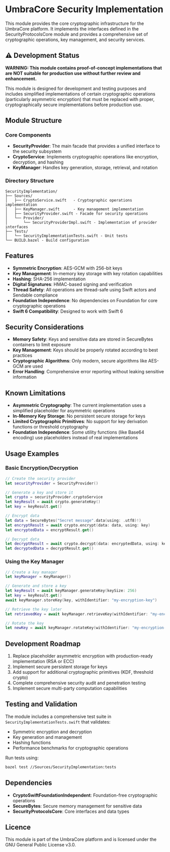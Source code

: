 # UmbraCore Security Implementation

This module provides the core cryptographic infrastructure for the UmbraCore platform. It implements the interfaces defined in the SecurityProtocolsCore module and provides a comprehensive set of cryptographic operations, key management, and security services.

## ⚠️ Development Status

**WARNING: This module contains proof-of-concept implementations that are NOT suitable for production use without further review and enhancement.**

This module is designed for development and testing purposes and includes simplified implementations of certain cryptographic operations (particularly asymmetric encryption) that must be replaced with proper, cryptographically secure implementations before production use.

## Module Structure

### Core Components

- **SecurityProvider**: The main facade that provides a unified interface to the security subsystem
- **CryptoService**: Implements cryptographic operations like encryption, decryption, and hashing
- **KeyManager**: Handles key generation, storage, retrieval, and rotation

### Directory Structure

```
SecurityImplementation/
├── Sources/
│   ├── CryptoService.swift   - Cryptographic operations implementation
│   ├── KeyManager.swift      - Key management implementation
│   ├── SecurityProvider.swift - Facade for security operations
│   └── Provider/
│       └── SecurityProviderImpl.swift - Implementation of provider interfaces
├── Tests/
│   └── SecurityImplementationTests.swift - Unit tests
└── BUILD.bazel - Build configuration
```

## Features

- **Symmetric Encryption**: AES-GCM with 256-bit keys
- **Key Management**: In-memory key storage with key rotation capabilities
- **Hashing**: SHA-256 implementation
- **Digital Signatures**: HMAC-based signing and verification
- **Thread Safety**: All operations are thread-safe using Swift actors and Sendable compliance
- **Foundation Independence**: No dependencies on Foundation for core cryptographic operations
- **Swift 6 Compatibility**: Designed to work with Swift 6

## Security Considerations

- **Memory Safety**: Keys and sensitive data are stored in SecureBytes containers to limit exposure
- **Key Management**: Keys should be properly rotated according to best practices
- **Cryptographic Algorithms**: Only modern, secure algorithms like AES-GCM are used
- **Error Handling**: Comprehensive error reporting without leaking sensitive information

## Known Limitations

- **Asymmetric Cryptography**: The current implementation uses a simplified placeholder for asymmetric operations
- **In-Memory Key Storage**: No persistent secure storage for keys
- **Limited Cryptographic Primitives**: No support for key derivation functions or threshold cryptography
- **Foundation Independence**: Some utility functions (like Base64 encoding) use placeholders instead of real implementations

## Usage Examples

### Basic Encryption/Decryption

```swift
// Create the security provider
let securityProvider = SecurityProvider()

// Generate a key and store it
let crypto = securityProvider.cryptoService
let keyResult = await crypto.generateKey()
let key = keyResult.get()

// Encrypt data
let data = SecureBytes("Secret message".data(using: .utf8)!)
let encryptResult = await crypto.encrypt(data: data, using: key)
let encryptedData = encryptResult.get()

// Decrypt data
let decryptResult = await crypto.decrypt(data: encryptedData, using: key)
let decryptedData = decryptResult.get()
```

### Using the Key Manager

```swift
// Create a key manager
let keyManager = KeyManager()

// Generate and store a key
let keyResult = await keyManager.generateKey(keySize: 256)
let key = keyResult.get()
await keyManager.storeKey(key, withIdentifier: "my-encryption-key")

// Retrieve the key later
let retrievedKey = await keyManager.retrieveKey(withIdentifier: "my-encryption-key").get()

// Rotate the key
let newKey = await keyManager.rotateKey(withIdentifier: "my-encryption-key").get()
```

## Development Roadmap

1. Replace placeholder asymmetric encryption with production-ready implementation (RSA or ECC)
2. Implement secure persistent storage for keys
3. Add support for additional cryptographic primitives (KDF, threshold crypto)
4. Complete comprehensive security audit and penetration testing
5. Implement secure multi-party computation capabilities

## Testing and Validation

The module includes a comprehensive test suite in `SecurityImplementationTests.swift` that validates:

- Symmetric encryption and decryption
- Key generation and management
- Hashing functions
- Performance benchmarks for cryptographic operations

Run tests using:

```bash
bazel test //Sources/SecurityImplementation:tests
```

## Dependencies

- **CryptoSwiftFoundationIndependent**: Foundation-free cryptographic operations
- **SecureBytes**: Secure memory management for sensitive data
- **SecurityProtocolsCore**: Core interfaces and data types

## Licence

This module is part of the UmbraCore platform and is licensed under the GNU General Public License v3.0.
